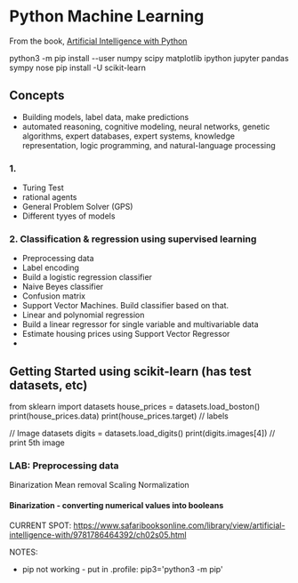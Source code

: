 # Python Machine Learning

From the book, [Artificial Intelligence with Python](https://www.safaribooksonline.com/library/view/artificial-intelligence-with/9781786464392/ch02s03.html)

python3 -m pip install --user numpy scipy matplotlib ipython jupyter pandas sympy nose
pip install -U scikit-learn

## Concepts

- Building models, label data, make predictions
- automated reasoning, cognitive modeling, neural networks, genetic algorithms, expert databases, expert systems, knowledge representation, logic programming, and natural-language processing

### 1.

- Turing Test
- rational agents
- General Problem Solver (GPS)
- Different tyyes of models

### 2. Classification & regression using supervised learning

- Preprocessing data
- Label encoding
- Build a logistic regression classifier
- Naive Beyes classifier
- Confusion matrix
- Support Vector Machines. Build classifier based on that.
- Linear and polynomial regression
- Build a linear regressor for single variable and multivariable data
- Estimate housing prices using Support Vector Regressor
- 



## Getting Started using scikit-learn (has test datasets, etc)

from sklearn import datasets
house_prices = datasets.load_boston()
print(house_prices.data)
print(house_prices.target) // labels

// Image datasets
digits = datasets.load_digits()
print(digits.images[4]) // print 5th image


### LAB: Preprocessing data

Binarization
Mean removal
Scaling
Normalization

#### Binarization - converting numerical values into booleans


CURRENT SPOT:
https://www.safaribooksonline.com/library/view/artificial-intelligence-with/9781786464392/ch02s05.html


NOTES:

- pip not working - put in .profile: pip3='python3 -m pip'